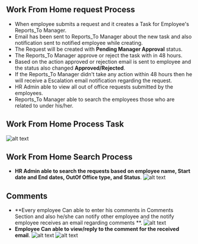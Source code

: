 Work From Home request Process
-----

- When employee submits a request and it creates a Task for Employee's Reports_To Manager.
- Email has been sent to Reports_To Manager about the new task and also notification sent to notified employee while creating.
- The Request will be created with **Pending Manager Approval** status.
- The Reports_To Manager approve or reject the task with in 48 hours.
- Based on the action approved or rejection email is sent to employee and the status also changed **Approved/Rejected**.
- If the Reports_To Manager didn't take any action within 48 hours then he will receive a Escalation email notification regarding the request.
- HR Admin able to view all out of office requests submitted by the employees.
- Reports_To Manager able to search the employees those who are related to under his/her.

Work From Home Process Task
----
![alt text](../../../images/timesheets/outofoffice/ooo-process.png "Out Of Office")

Work From Home Search Process
----
- **HR Admin able to search the requests based on employee name, Start date and End dates, OutOf Office type, and Status**.
![alt text](../../../images/timesheets/outofoffice/search-requests.png "Out Of Office")

Comments
----
- **Every employee Can able to enter his comments in Comments Section and also he/she can notify other employee and the notify employee receives an email regarding comments **.
![alt text](../../../images/timesheets/outofoffice/comments.png "Out Of Office")
- **Employee Can able to view/reply to the comment for the received email**.
![alt text](../../../images/timesheets/outofoffice/comments1.png "Out Of Office")
![alt text](../../../images/timesheets/outofoffice/comments2.png "Out Of Office")

